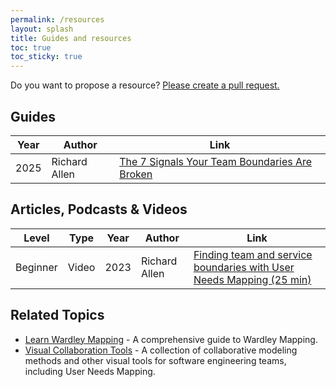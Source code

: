 ```yaml
---
permalink: /resources
layout: splash
title: Guides and resources
toc: true
toc_sticky: true
---
```


Do you want to propose a resource? [Please create a pull request.](https://github.com/conjurer-rich/user-needs-mapping)

## Guides

| Year | Author              | Link |
| ---- | ------------------- | ---- |
| 2025 | Richard Allen  | [The 7 Signals Your Team Boundaries Are Broken](https://teamboundaries.com/7-signals) |

## Articles, Podcasts & Videos

| Level     | Type     | Year | Author              | Link |
|---------- |--------- | ---- | ------------------- | ---- |
| Beginner  | Video    | 2023 | Richard Allen  | [Finding team and service boundaries with User Needs Mapping (25 min)](https://www.youtube.com/watch?v=9KScLA7zCHU) |

## Related Topics

- [Learn Wardley Mapping](https://learnwardleymapping.com/) - A comprehensive guide to Wardley Mapping.
- [Visual Collaboration Tools](https://leanpub.com/visualcollaborationtools) - A collection of collaborative modeling methods and other visual tools for software engineering teams, including User Needs Mapping.
